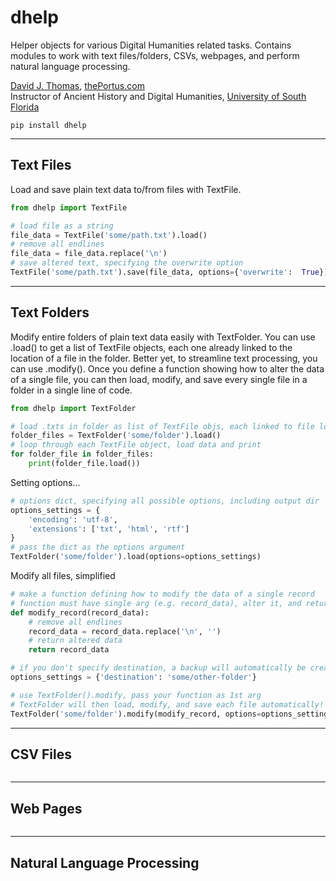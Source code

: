 # dhelp

Helper objects for various Digital Humanities related tasks. Contains modules
to work with text files/folders, CSVs, webpages, and perform natural language
processing.

[David J. Thomas](mailto:dave.a.base@gmail.com), [thePortus.com](http://thePortus.com)<br>
Instructor of Ancient History and Digital Humanities, [University of South Florida](https://github.com/usf-portal)

```
pip install dhelp
```

---

## Text Files

Load and save plain text data to/from files with TextFile.

```python
from dhelp import TextFile

# load file as a string
file_data = TextFile('some/path.txt').load()
# remove all endlines
file_data = file_data.replace('\n')
# save altered text, specifying the overwrite option
TextFile('some/path.txt').save(file_data, options={'overwrite':  True})

```

---

## Text Folders

Modify entire folders of plain text data easily with TextFolder. You can use
.load() to get a list of TextFile objects, each one already linked to the
location of a file in the folder. Better yet, to streamline text processing,
you can use .modify(). Once you define a function showing how to alter the data
of a single file, you can then load, modify, and save every single file in
a folder in a single line of code.

```python
from dhelp import TextFolder

# load .txts in folder as list of TextFile objs, each linked to file loc
folder_files = TextFolder('some/folder').load()
# loop through each TextFile object, load data and print
for folder_file in folder_files:
    print(folder_file.load())
```

Setting options...

```python
# options dict, specifying all possible options, including output dir
options_settings = {
    'encoding': 'utf-8',
    'extensions': ['txt', 'html', 'rtf']
}
# pass the dict as the options argument
TextFolder('some/folder').load(options=options_settings)
```

Modify all files, simplified

```python
# make a function defining how to modify the data of a single record
# function must have single arg (e.g. record_data), alter it, and return it
def modify_record(record_data):
    # remove all endlines
    record_data = record_data.replace('\n', '')
    # return altered data
    return record_data

# if you don't specify destination, a backup will automatically be created
options_settings = {'destination': 'some/other-folder'}

# use TextFolder().modify, pass your function as 1st arg
# TextFolder will then load, modify, and save each file automatically!
TextFolder('some/folder').modify(modify_record, options=options_settings)

```

---

## CSV Files

```python

```

---

## Web Pages

```python

```

---

## Natural Language Processing

```python

```
